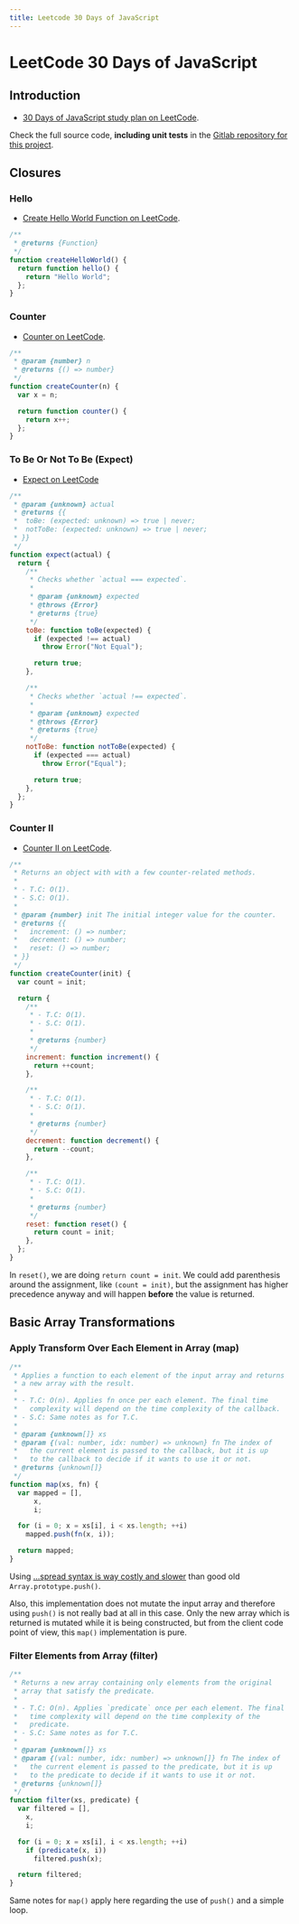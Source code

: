 ```yaml
---
title: Leetcode 30 Days of JavaScript
---
```


# LeetCode 30 Days of JavaScript

## Introduction

- [30 Days of JavaScript study plan on LeetCode](https://leetcode.com/studyplan/30-days-of-javascript/).

Check the full source code, **including unit tests** in the [Gitlab repository for this project](https://gitlab.com/devhowto/dev-how-to/-/tree/main/src/javascript/leetcode30day/src).

## Closures

### Hello

- [Create Hello World Function on LeetCode](https://leetcode.com/problems/create-hello-world-function/description/?envType=study-plan-v2&envId=30-days-of-javascript).

```javascript
/**
 * @returns {Function}
 */
function createHelloWorld() {
  return function hello() {
    return "Hello World";
  };
}
```

### Counter

- [Counter on LeetCode](https://leetcode.com/problems/counter/description/?envType=study-plan-v2&envId=30-days-of-javascript).

```javascript
/**
 * @param {number} n
 * @returns {() => number}
 */
function createCounter(n) {
  var x = n;

  return function counter() {
    return x++;
  };
}
```

### To Be Or Not To Be (Expect)

- [Expect on LeetCode](https://leetcode.com/problems/to-be-or-not-to-be/description/?envType=study-plan-v2&envId=30-days-of-javascript)

```javascript
/**
 * @param {unknown} actual
 * @returns {{
 *  toBe: (expected: unknown) => true | never;
 *  notToBe: (expected: unknown) => true | never;
 * }}
 */
function expect(actual) {
  return {
    /**
     * Checks whether `actual === expected`.
     *
     * @param {unknown} expected
     * @throws {Error}
     * @returns {true}
     */
    toBe: function toBe(expected) {
      if (expected !== actual)
        throw Error("Not Equal");

      return true;
    },

    /**
     * Checks whether `actual !== expected`.
     *
     * @param {unknown} expected
     * @throws {Error}
     * @returns {true}
     */
    notToBe: function notToBe(expected) {
      if (expected === actual)
        throw Error("Equal");

      return true;
    },
  };
}
```

### Counter II

- [Counter II on LeetCode](https://leetcode.com/problems/counter-ii/?envType=study-plan-v2&envId=30-days-of-javascript).

```javascript
/**
 * Returns an object with with a few counter-related methods.
 *
 * - T.C: O(1).
 * - S.C: O(1).
 *
 * @param {number} init The initial integer value for the counter.
 * @returns {{
 *   increment: () => number;
 *   decrement: () => number;
 *   reset: () => number;
 * }}
 */
function createCounter(init) {
  var count = init;

  return {
    /**
     * - T.C: O(1).
     * - S.C: O(1).
     *
     * @returns {number}
     */
    increment: function increment() {
      return ++count;
    },

    /**
     * - T.C: O(1).
     * - S.C: O(1).
     *
     * @returns {number}
     */
    decrement: function decrement() {
      return --count;
    },

    /**
     * - T.C: O(1).
     * - S.C: O(1).
     *
     * @returns {number}
     */
    reset: function reset() {
      return count = init;
    },
  };
}
```

In `reset()`, we are doing `return count = init`.
We could add parenthesis around the assignment, like `(count = init)`, but the assignment has higher precedence anyway and will happen **before** the value is returned.

## Basic Array Transformations

### Apply Transform Over Each Element in Array (map)

```javascript
/**
 * Applies a function to each element of the input array and returns
 * a new array with the result.
 *
 * - T.C: O(n). Applies fn once per each element. The final time
 *   complexity will depend on the time complexity of the callback.
 * - S.C: Same notes as for T.C.
 *
 * @param {unknown[]} xs
 * @param {(val: number, idx: number) => unknown} fn The index of
 *   the current element is passed to the callback, but it is up
 *   to the callback to decide if it wants to use it or not.
 * @returns {unknown[]}
 */
function map(xs, fn) {
  var mapped = [],
      x,
      i;

  for (i = 0; x = xs[i], i < xs.length; ++i)
    mapped.push(fn(x, i));

  return mapped;
}
```

Using [...spread syntax is way costly and slower](../performance.md) than good old `Array.prototype.push()`.

Also, this implementation does not mutate the input array and therefore using `push()` is not really bad at all in this case.
Only the new array which is returned is mutated while it is being constructed, but from the client code point of view, this `map()` implementation is pure.

### Filter Elements from Array (filter)

```javascript
/**
 * Returns a new array containing only elements from the original
 * array that satisfy the predicate.
 *
 * - T.C: O(n). Applies `predicate` once per each element. The final
 *   time complexity will depend on the time complexity of the
 *   predicate.
 * - S.C: Same notes as for T.C.
 *
 * @param {unknown[]} xs
 * @param {(val: number, idx: number) => unknown[]} fn The index of
 *   the current element is passed to the predicate, but it is up
 *   to the predicate to decide if it wants to use it or not.
 * @returns {unknown[]}
 */
function filter(xs, predicate) {
  var filtered = [],
    x,
    i;

  for (i = 0; x = xs[i], i < xs.length; ++i)
    if (predicate(x, i))
      filtered.push(x);

  return filtered;
}
```

Same notes for `map()` apply here regarding the use of `push()` and a simple loop.
